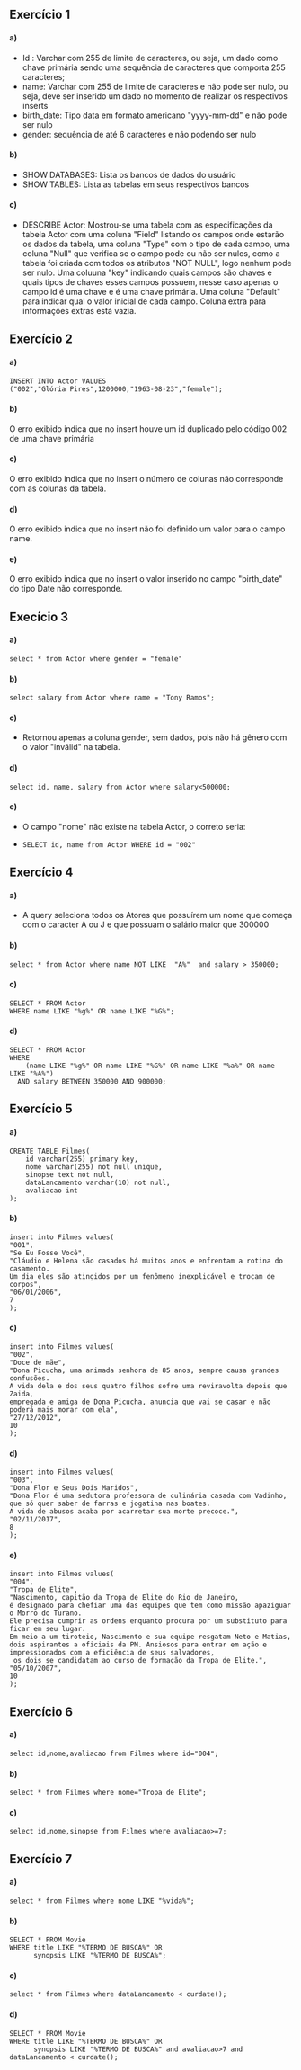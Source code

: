 ## Exercício 1

#### a)

- Id : Varchar com 255 de limite de caracteres, ou seja, um dado como chave primária sendo uma sequência de caracteres que comporta 255 caracteres;
- name: Varchar com 255 de limite de caracteres e não pode ser nulo, ou seja,  deve ser inserido um dado no momento de realizar os respectivos inserts
- birth_date: Tipo data em formato americano "yyyy-mm-dd" e não pode ser nulo
- gender: sequência de até 6 caracteres e não podendo ser nulo

#### b)

- SHOW DATABASES: Lista os bancos de dados do usuário
- SHOW TABLES: Lista as tabelas em seus respectivos bancos

#### c)

- DESCRIBE Actor: Mostrou-se uma tabela com as especificações da tabela Actor com uma coluna "Field" listando os campos onde estarão os dados da tabela, uma coluna "Type" com o tipo de cada campo, uma coluna "Null" que verifica se o campo pode ou não ser nulos, como a tabela foi criada com todos os atributos "NOT NULL", logo nenhum pode ser nulo. Uma coluuna "key" indicando quais campos são chaves e quais tipos de chaves esses campos possuem, nesse caso apenas o campo id é uma chave e é uma chave primária. Uma coluna "Default" para indicar qual o valor inicial de cada campo. Coluna extra para informações extras está vazia.

## Exercício 2

#### a)

```mysql
INSERT INTO Actor VALUES
("002","Glória Pires",1200000,"1963-08-23","female");
```

#### b)

O erro exibido indica que no insert houve um id duplicado pelo código 002 de uma chave primária

#### c)

O erro exibido indica que no insert  o número de colunas não corresponde com as colunas da tabela.

#### d)

O erro exibido indica que no insert não foi definido um valor para o campo name.

#### e)

O erro exibido indica que no insert o valor inserido no campo "birth_date" do tipo Date não corresponde.

## Execício 3

#### a)

```mysql
select * from Actor where gender = "female"
```

#### b)

```mysql
select salary from Actor where name = "Tony Ramos";
```

#### c)

- Retornou apenas a coluna gender, sem dados, pois não há gênero com o valor "inválid" na tabela.

#### d)

```mysql
select id, name, salary from Actor where salary<500000;
```

#### e)

- O campo "nome" não existe na tabela Actor, o correto seria:

- ```mysql
  SELECT id, name from Actor WHERE id = "002"
  ```

## Exercício 4

#### a) 

- A query seleciona todos os Atores que possuírem um nome que começa com o caracter A ou J e que possuam o salário maior que 300000

#### b)

```mysql
select * from Actor where name NOT LIKE  "A%"  and salary > 350000;
```

#### c)

```mysql
SELECT * FROM Actor
WHERE name LIKE "%g%" OR name LIKE "%G%";
```

#### d)

```mysql
SELECT * FROM Actor
WHERE 
	(name LIKE "%g%" OR name LIKE "%G%" OR name LIKE "%a%" OR name LIKE "%A%")
  AND salary BETWEEN 350000 AND 900000;
```

## Exercício 5

#### a)

```mysql
CREATE TABLE Filmes(
	id varchar(255) primary key,
    nome varchar(255) not null unique,
    sinopse text not null,
    dataLancamento varchar(10) not null,
    avaliacao int
);
```

#### b)

```mysql
insert into Filmes values(
"001",
"Se Eu Fosse Você",
"Cláudio e Helena são casados há muitos anos e enfrentam a rotina do casamento. 
Um dia eles são atingidos por um fenômeno inexplicável e trocam de corpos",
"06/01/2006",
7
);
```

#### c)

```mysql
insert into Filmes values(
"002",
"Doce de mãe",
"Dona Picucha, uma animada senhora de 85 anos, sempre causa grandes confusões. 
A vida dela e dos seus quatro filhos sofre uma reviravolta depois que Zaida, 
empregada e amiga de Dona Picucha, anuncia que vai se casar e não poderá mais morar com ela",
"27/12/2012",
10
);
```

#### d)

```mysql
insert into Filmes values(
"003",
"Dona Flor e Seus Dois Maridos",
"Dona Flor é uma sedutora professora de culinária casada com Vadinho, 
que só quer saber de farras e jogatina nas boates. 
A vida de abusos acaba por acarretar sua morte precoce.",
"02/11/2017",
8
);
```

#### e)

```mysql
insert into Filmes values(
"004",
"Tropa de Elite",
"Nascimento, capitão da Tropa de Elite do Rio de Janeiro, 
é designado para chefiar uma das equipes que tem como missão apaziguar o Morro do Turano. 
Ele precisa cumprir as ordens enquanto procura por um substituto para ficar em seu lugar. 
Em meio a um tiroteio, Nascimento e sua equipe resgatam Neto e Matias, 
dois aspirantes a oficiais da PM. Ansiosos para entrar em ação e impressionados com a eficiência de seus salvadores,
 os dois se candidatam ao curso de formação da Tropa de Elite.",
"05/10/2007",
10
);
```

## Exercício 6

#### a)

```mysql
select id,nome,avaliacao from Filmes where id="004";
```

#### b)

```mysql
select * from Filmes where nome="Tropa de Elite";
```

#### c)

```mysql
select id,nome,sinopse from Filmes where avaliacao>=7;
```

## Exercício 7

#### a)

````mysql
select * from Filmes where nome LIKE "%vida%";
````

#### b)

````mysql
SELECT * FROM Movie
WHERE title LIKE "%TERMO DE BUSCA%" OR
      synopsis LIKE "%TERMO DE BUSCA%";
````

#### c)

````mysql
select * from Filmes where dataLancamento < curdate();
````

#### d)

```mysql
SELECT * FROM Movie
WHERE title LIKE "%TERMO DE BUSCA%" OR
      synopsis LIKE "%TERMO DE BUSCA%" and avaliacao>7 and dataLancamento < curdate();
```

